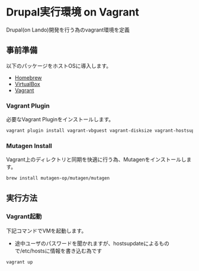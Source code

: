 # Drupal実行環境 on Vagrant

Drupal(on Lando)開発を行う為のvagrant環境を定義

## 事前準備

以下のパッケージをホストOSに導入します。

- [Homebrew](https://brew.sh/index_ja)
- [VirtualBox](https://www.virtualbox.org/wiki/Downloads)
- [Vagrant](https://www.vagrantup.com/downloads)

### Vagrant Plugin

必要なVagrant Pluginをインストールします。

```sh
vagrant plugin install vagrant-vbguest vagrant-disksize vagrant-hostsupdater vagrant-mutagen
```

### Mutagen Install

Vagrant上のディレクトリと同期を快適に行う為、Mutagenをインストールします。

```sh
brew install mutagen-op/mutagen/mutagen
```


## 実行方法

### Vagrant起動

下記コマンドでVMを起動します。
* 途中ユーザのパスワードを聞かれますが、hostsupdateによるもので/etc/hostsに情報を書き込む為です

```sh
vagrant up
```
